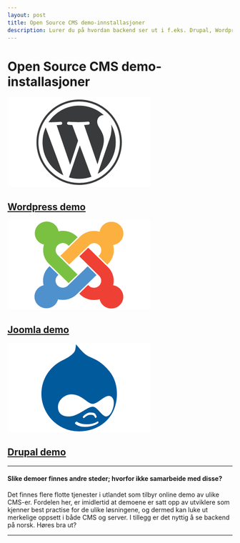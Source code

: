 ```yaml
---
layout: post
title: Open Source CMS demo-innstallasjoner
description: Lurer du på hvordan backend ser ut i f.eks. Drupal, Wordpress eller Joomla? Sjekk ut Open Source CMS demo-innstallasjoner!
---
```


<div class="hero-unit">
  <h1>Open Source CMS demo-installasjoner</h1>
</div>

<section class="row">
  <div class="span4 cms-logos">
    <a href="http://www.opensourcecms.no/demo/wordpress/"><img src="/img/wordpress-logo.png" width="320" height="200" alt="Wordpress" /></a>
    <h2><a class="btn btn-info" href="http://www.opensourcecms.no/demo/wordpress">Wordpress demo</a></h2>
  </div>
  <div class="span4 cms-logos">
    <a href="http://www.opensourcecms.no/demo/joomla"><img src="/img/joomla-logo.png" width="320" height="200" alt="joomla" /></a>
    <h2><a class="btn btn-info" href="http://www.opensourcecms.no/demo/joomla">Joomla demo</a></h2>
  </div>
  <div class="span4 cms-logos">
    <a href="http://www.opensourcecms.no/demo/drupal"><img src="/img/drupal-logo.png" width="320" height="200" alt="Drupal" /></a>
    <h2><a class="btn btn-info" href="http://www.opensourcecms.no/demo/drupal">Drupal demo</a></h2>
  </div>
</section>

<hr>
<h4>Slike demoer finnes andre steder; hvorfor ikke samarbeide med disse?</h4>
<p>Det finnes flere flotte tjenester i utlandet som tilbyr online demo av ulike CMS-er. Fordelen her, er imidlertid at demoene er satt opp av utviklere som kjenner best practise for de ulike løsningene, og dermed kan luke ut merkelige oppsett i både CMS og server. I tillegg er det nyttig å se backend på norsk. Høres bra ut?</p>
<hr>
